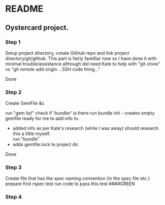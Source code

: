 # README
## Oystercard project. 

### Step 1
Setup project directory, create GitHub repo and link project directory/git/github.
This part is fairly familliar now so I have done it with minimal trouble/assistance although did need Kate to help with "git clone" vs "git remote add origin ...SSH code thing..."

Done

### Step 2
Create GemFile &c

run "gem list"
check if 'bundler' is there
run bundle init - creates empty gemfile ready for me to add info to.
 - added info as per Kate's research (while I was away) should research this a little myself.\
 run "bundle"
 - adds gemfile.lock to project dir.

 Done

 ### Step 3
Create file that has the spec naming convention (in the spec file etc.)
prepare first rspec test
run code to pass this test
####GREEN

### Step 4
